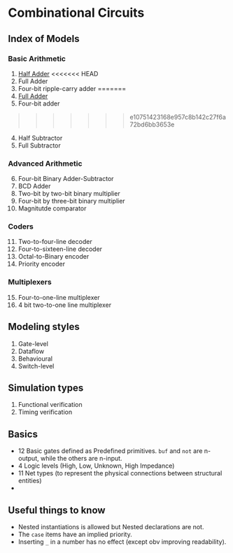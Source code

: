 # Combinational Circuits
## Index of Models
### Basic Arithmetic
1. [Half Adder](https://github.com/HR-1-1/verilog-starter-pack/blob/main/combinational-circuits/basic-arithmetic/half_adder.v)
<<<<<<< HEAD
2. Full Adder
3. Four-bit ripple-carry adder
=======
2. [Full Adder](https://github.com/HR-1-1/verilog-starter-pack/blob/main/combinational-circuits/basic-arithmetic/full_adder.v)
3. Four-bit adder
>>>>>>> e10751423168e957c8b142c27f6a72bd6bb3653e
4. Half Subtractor 
5. Full Subtractor
### Advanced Arithmetic
6. Four-bit Binary Adder-Subtractor
7. BCD Adder
8. Two-bit by two-bit binary multiplier
9. Four-bit by three-bit binary multiplier
10. Magnitutde comparator
### Coders
11. Two-to-four-line decoder
12. Four-to-sixteen-line decoder
13. Octal-to-Binary encoder
14. Priority encoder
### Multiplexers
15. Four-to-one-line multiplexer
16. 4 bit two-to-one line multiplexer

## Modeling styles
1. Gate-level
2. Dataflow
3. Behavioural
4. Switch-level
## Simulation types
1. Functional verification
2. Timing verification
## Basics
- 12 Basic gates defined as Predefined primitives. `buf` and `not` are n-output, while the others are n-input.
- 4 Logic levels (High, Low, Unknown, High Impedance)
- 11 Net types (to represent the physical connections between structural entities)
- 
## Useful things to know
- Nested instantiations is allowed but Nested declarations are not. 
- The `case` items have an implied priority. 
- Inserting `_` in a number has no effect (except obv improving readability).
